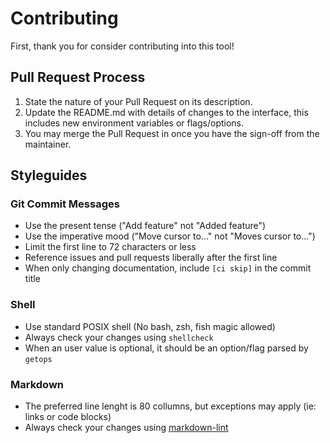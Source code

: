 # Contributing

First, thank you for consider contributing into this tool!

## Pull Request Process

1. State the nature of your Pull Request on its description.
2. Update the README.md with details of changes to the interface, this includes
   new environment variables or flags/options.
3. You may merge the Pull Request in once you have the sign-off from the
   maintainer.

## Styleguides

### Git Commit Messages

* Use the present tense ("Add feature" not "Added feature")
* Use the imperative mood ("Move cursor to..." not "Moves cursor to...")
* Limit the first line to 72 characters or less
* Reference issues and pull requests liberally after the first line
* When only changing documentation, include `[ci skip]` in the commit title

### Shell

* Use standard POSIX shell (No bash, zsh, fish magic allowed)
* Always check your changes using `shellcheck`
* When an user value is optional, it should be an option/flag parsed by `getops`

### Markdown

* The preferred line lenght is 80 collumns, but exceptions may apply (ie: links
  or code blocks)
* Always check your changes using [markdown-lint](https://github.com/igorshubovych/markdownlint-cli)
